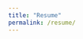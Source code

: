 ```yaml
---
title: "Resume"
permalink: /resume/
---
```

<object data="../assets/Daniel_McCrummen_Resume.pdf" width="2500" height="2500" type='application/pdf'></object>

